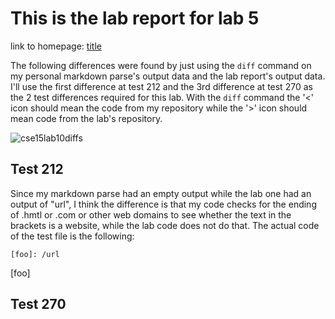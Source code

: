 # This is the lab report for lab 5

  link to homepage: [title](https://yangwestyyy21.github.io/cse15l-lab-reports/index.html)
  
  The following differences were found by just using the ```diff``` command on my personal markdown parse's output data and the lab report's output data. I'll use the first difference at test 212 and the 3rd difference at test 270 as the 2 test differences required for this lab. With the ```diff``` command the '<' icon should mean the code from my repository while the '>' icon should mean code from the lab's repository. 
  
  ![cse15lab10diffs](https://user-images.githubusercontent.com/33038975/157772217-814ad966-c9c4-47b5-b77d-e0def0bae71d.png)
  
## Test 212

Since my markdown parse had an empty output while the lab one had an output of "url", I think the difference is that my code checks for the ending of .hmtl or .com or other web domains to see whether the text in the brackets is a website, while the lab code does not do that. The actual code of the test file is the following: 

```
[foo]: /url
```

[foo]



## Test 270


